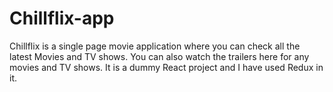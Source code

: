 # Chillflix-app

Chillflix is a single page movie application where you can check all the latest Movies and TV shows. You can also watch the trailers here for any movies and TV shows. It is a dummy React project and I have used Redux in it.
